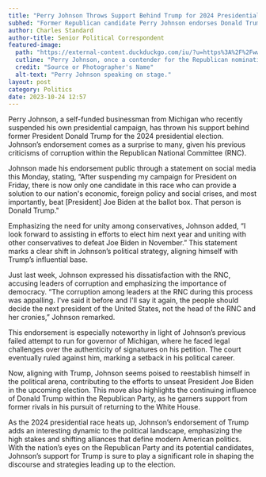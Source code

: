 ```yaml
---
title: "Perry Johnson Throws Support Behind Trump for 2024 Presidential Bid"
subhed: "Former Republican candidate Perry Johnson endorses Donald Trump in a surprising political turnaround."
author: Charles Standard
author-title: Senior Political Correspondent
featured-image: 
  path: "https://external-content.duckduckgo.com/iu/?u=https%3A%2F%2Fwww.newsmax.com%2FCMSPages%2FGetFile.aspx%3Fguid%3D992950ec-c1ba-432c-b252-a133d8cb32eb%26SiteName%3DNewsmax&f=1&nofb=1&ipt=08a09229c982db4d4ec72fd8b5171a73c64f354863dc871f5f9f14088dd6fa9c&ipo=images"
  cutline: "Perry Johnson, once a contender for the Republican nomination, now publicly backs Donald Trump for the 2024 Presidential Election."
  credit: "Source or Photographer's Name"
  alt-text: "Perry Johnson speaking on stage."
layout: post
category: Politics
date: 2023-10-24 12:57
---
```


Perry Johnson, a self-funded businessman from Michigan who recently suspended his own presidential campaign, has thrown his support behind former President Donald Trump for the 2024 presidential election. Johnson’s endorsement comes as a surprise to many, given his previous criticisms of corruption within the Republican National Committee (RNC).

Johnson made his endorsement public through a statement on social media this Monday, stating, “After suspending my campaign for President on Friday, there is now only one candidate in this race who can provide a solution to our nation's economic, foreign policy and social crises, and most importantly, beat [President] Joe Biden at the ballot box. That person is Donald Trump."

Emphasizing the need for unity among conservatives, Johnson added, “I look forward to assisting in efforts to elect him next year and uniting with other conservatives to defeat Joe Biden in November.” This statement marks a clear shift in Johnson’s political strategy, aligning himself with Trump’s influential base.

Just last week, Johnson expressed his dissatisfaction with the RNC, accusing leaders of corruption and emphasizing the importance of democracy. “The corruption among leaders at the RNC during this process was appalling. I've said it before and I'll say it again, the people should decide the next president of the United States, not the head of the RNC and her cronies,” Johnson remarked.

This endorsement is especially noteworthy in light of Johnson’s previous failed attempt to run for governor of Michigan, where he faced legal challenges over the authenticity of signatures on his petition. The court eventually ruled against him, marking a setback in his political career.

Now, aligning with Trump, Johnson seems poised to reestablish himself in the political arena, contributing to the efforts to unseat President Joe Biden in the upcoming election. This move also highlights the continuing influence of Donald Trump within the Republican Party, as he garners support from former rivals in his pursuit of returning to the White House.

As the 2024 presidential race heats up, Johnson’s endorsement of Trump adds an interesting dynamic to the political landscape, emphasizing the high stakes and shifting alliances that define modern American politics. With the nation’s eyes on the Republican Party and its potential candidates, Johnson’s support for Trump is sure to play a significant role in shaping the discourse and strategies leading up to the election.
